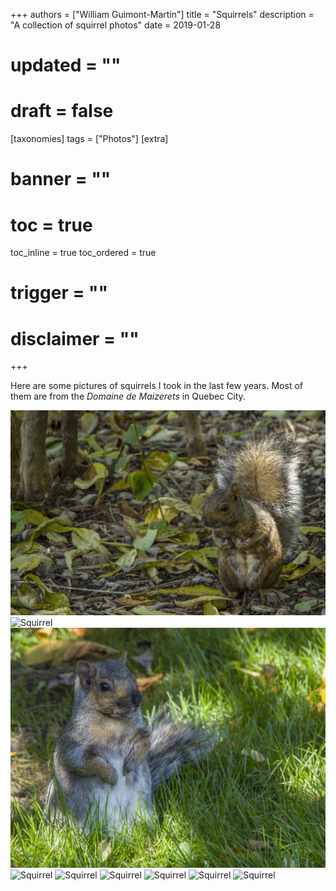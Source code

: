 +++
authors = ["William Guimont-Martin"]
title = "Squirrels"
description = "A collection of squirrel photos"
date = 2019-01-28
# updated = ""
# draft = false
[taxonomies]
tags = ["Photos"]
[extra]
# banner = ""
# toc = true
toc_inline = true
toc_ordered = true
# trigger = ""
# disclaimer = ""
+++

Here are some pictures of squirrels I took in the last few years. Most of them are from the *Domaine de Maizerets* in Quebec City.

![Squirrel](02.jpg)
![Squirrel](03.png)
![Squirrel](01.jpg)
![Squirrel](04.png)
![Squirrel](05.jpg)
![Squirrel](06.png)
![Squirrel](07.png)
![Squirrel](08.png)
![Squirrel](09.png)
